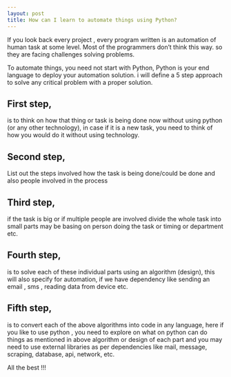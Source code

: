 ```yaml
---
layout: post
title: How can I learn to automate things using Python? 
---
```


If you look back every project , every program written is an automation of human task at some level. 
Most of the programmers don’t think this way. so they are facing challenges solving problems.

To automate things, you need not start with Python, Python is your end language to deploy your automation solution. 
i will define a 5 step approach to solve any critical problem with a proper solution.

 ## First step,
 is to think on how that thing or task is being done now without using python (or any other technology), in case if it is a new task, you need to think of how you would do it without using technology.

 ## Second step, 
List out the steps involved how the task is being done/could be done and also people involved in the process

## Third step, 
if the task is big or if multiple people are involved divide the whole task into small parts may be basing on person doing the task or timing or department etc.

## Fourth step,
 is to solve each of these individual parts using an algorithm (design), this will also specify for automation, if we have dependency like sending an email , sms , reading data from device etc.

## Fifth step,
 is to convert each of the above algorithms into code in any language, here if you like to use python , you need to explore on what on python can do things as mentioned in above algorithm or design of each part and you may need to use external libraries as per dependencies like mail, message, scraping, database, api, network, etc.

All the best !!!